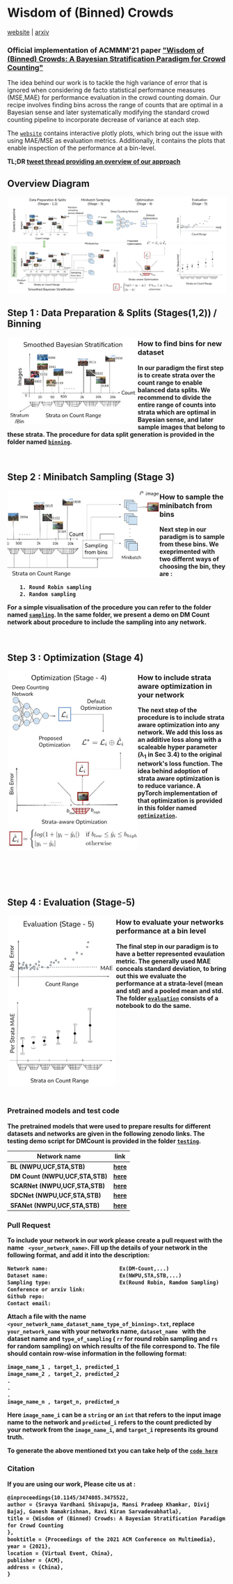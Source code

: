 # Wisdom of (Binned) Crowds
<!-- Add the arvix and conference paper link here once available-->
[website](https://deepcount.iiit.ac.in/) | [arxiv](https://arxiv.org/pdf/2108.08784.pdf)

### Official implementation of ACMMM'21 paper ["Wisdom of (Binned) Crowds: A Bayesian Stratification Paradigm for Crowd Counting"](https://arxiv.org/pdf/2108.08784.pdf)


The idea behind our work is to tackle the high variance of error that is ignored when considering de facto statistical performance measures (MSE,MAE) for performance evaluation in the crowd counting domain. Our recipe involves finding bins across the range of counts that are optimal in a Bayesian sense and later systematically modifying the standard crowd counting pipeline to incorporate decrease of variance at each step.

The [```website```](https://deepcount.iiit.ac.in/) contains interactive plotly plots, which bring out the issue with using MAE/MSE as evaluation metrics. Additionally, it contains the plots that enable inspection of the performance at a bin-level.

<b> TL;DR [tweet thread providing an overview of our approach](https://threadreaderapp.com/thread/1428766431458463745.html) 

## Overview Diagram

![here](images/main.jpg) 

## Step 1 : Data Preparation & Splits (Stages(1,2)) / Binning 


<img align="left" width="300" height="200" src="images/bin_demo.jpg">

### How to find bins for new dataset

In our paradigm the first step is to create strata over the count range to enable balanced data splits.
We recommend to divide the entire range of counts into strata which are optimal in Bayesian sense, and later sample images that belong to these strata. The procedure for data split generation is provided in the folder named [```binning```](binning).


<br />

## Step 2 : Minibatch Sampling (Stage 3) 

<img align="left" width="350" height="200" src="images/sampling_demo.jpg">

### How to sample the minibatch from bins
Next step in our paradigm is to sample from these bins. We exeprimented with two differnt ways of choosing the bin, they are :

```
    1. Round Robin sampling
    2. Random sampling
```

For a simple visualisation of the procedure you can refer to the folder named [```sampling```](sampling). In the same folder, we present a demo on DM Count network about procedure to include the sampling into any network.

<br />

## Step 3 : Optimization (Stage 4) 

<img align="left" width="300" height="415" src="images/opt_demo.jpg">

### How to include strata aware optimization in your network

The next step of the procedure is to include strata aware optimization into any network. We add this loss as an additive loss along with a scaleable hyper parameter (λ<sub>1</sub> in Sec 3.4) to the original network's loss function. The idea behind adoption of strata aware optimization is to reduce variance. A pyTorch implementation of that optimization is provided in this folder named [```optimization```](optimization).

<br />
<br />
<br />
<br />
<br />
<br />
<br />
<br />

## Step 4 : Evaluation (Stage-5) 

<img align="left" width="250" height="392" src="images/eval_demo.jpg">

### How to evaluate your networks performance at a bin level 

<!-- Add a notebook that takes the model and architecture loads it returns the mean and std and if a dataset name and its bins are provided generates the bin level plots (like our website) and plots that shows its performance sample wise across the count range. -->

The final step in our paradigm is to have a better represented evaulation metric. The generally used MAE conceals standard deviation, to bring out this we evaluate the performance at a strata-level (mean and std) and a pooled mean and std. The folder [```evaluation```](evaluation) consists of a notebook to do the same.


<br />
<br />
<br />
<br />
<br />
<br />
<br />
<br />
<br />
<br />
<br />

### Pretrained models and test code

The pretrained models that were used to prepare results for different datasets and networks are given in the following zenodo links. The testing demo script for DMCount is provided in the folder [```testing```](testing).

| Network name | link |
| ------------ |-----|
| BL (NWPU,UCF,STA,STB) | [here](https://zenodo.org/record/5176794/preview/wisdom_of_binned_crowds.zip#tree_item2) |
| DM Count (NWPU,UCF,STA,STB) | [here](https://zenodo.org/record/5176794/preview/wisdom_of_binned_crowds.zip#tree_item19) |
| SCARNet (NWPU,UCF,STA,STB) | [here](https://zenodo.org/record/5176794/preview/wisdom_of_binned_crowds.zip#tree_item36) |
| SDCNet (NWPU,UCF,STA,STB) | [here](https://zenodo.org/record/5176794/preview/wisdom_of_binned_crowds.zip#tree_item53) |
| SFANet (NWPU,UCF,STA,STB) | [here](https://zenodo.org/record/5176794/preview/wisdom_of_binned_crowds.zip#tree_item70) |


### Pull Request 
To include your network in our work please create a pull request with the name ``` <your_network_name>```. 
Fill up the details of your network in the following format, and add it into the description:
```
Network name:                       Ex(DM-Count,...)
Dataset name:                       Ex(NWPU,STA,STB,...)
Sampling type:                      Ex(Round Robin, Ramdom Sampling)
Conference or arxiv link:
Github repo:
Contact email:
```
Attach a file with the name ```<your_network_name_dataset_name_type_of_binning>.txt```, replace ```your_network_name``` with your networks name, ```dataset_name ``` with the dataset name and ```type_of_sampling``` ( ```rr``` for round robin sampling and ```rs``` for random sampling) on which results of the file correspond to. The file should contain row-wise information in the following format:

```
image_name_1 , target_1, predicted_1
image_name_2 , target_2, predicted_2
.
.
.
image_name_n , target_n, predicted_n
```
Here ```image_name_i``` can be a ```string``` or an ```int``` that refers to the input image name to the network and ```predicted_i``` refers to the count predicted by your network from the ```image_name_i```, and ```target_i``` represents its ground truth.

To generate the above mentioned txt you can take help of the [```code here```](https://github.com/atmacvit/bincrowd/blob/806d15a46a65f9ca4cdc1ac207d1ea16e6766aa3/testing/test.py#L59)

### Citation
If you are using our work, Please cite us at :
```
@inproceedings{10.1145/3474085.3475522,
author = {Sravya Vardhani Shivapuja, Mansi Pradeep Khamkar, Divij Bajaj, Ganesh Ramakrishnan, Ravi Kiran Sarvadevabhatla},
title = {Wisdom of (Binned) Crowds: A Bayesian Stratification Paradigm
for Crowd Counting
},
booktitle = {Proceedings of the 2021 ACM Conference on Multimedia},
year = {2021},
location = {Virtual Event, China},
publisher = {ACM},
address = {China},
}

```

